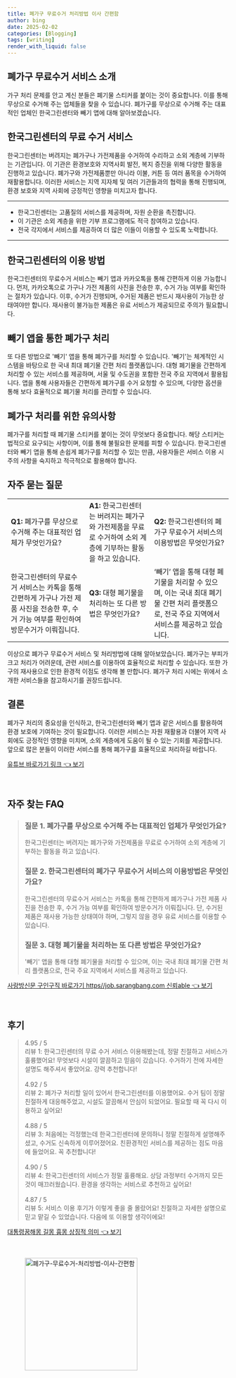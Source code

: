 ```yaml
---
title: 폐가구 무료수거 처리방법 이사 간편함
author: bing
date: 2025-02-02
categories: [Blogging]
tags: [writing]
render_with_liquid: false
---
```



<h2 id='폐가구 무료수거 서비스 소개'>폐가구 무료수거 서비스 소개</h2>

<p>가구 처리 문제를 안고 계신 분들은 폐기물 스티커를 붙이는 것이 중요합니다. 이를 통해 무상으로 수거해 주는 업체들을 찾을 수 있습니다. 폐가구를 무상으로 수거해 주는 대표적인 업체인 한국그린센터와 빼기 앱에 대해 알아보겠습니다.</p>

<h2 id='한국그린센터의 무료 수거 서비스'>한국그린센터의 무료 수거 서비스</h2>

<p>한국그린센터는 버려지는 폐가구나 가전제품을 수거하여 수리하고 소외 계층에 기부하는 기관입니다. 이 기관은 환경보호와 지역사회 발전, 복지 증진을 위해 다양한 활동을 진행하고 있습니다. 폐가구와 가전제품뿐만 아니라 이불, 커튼 등 여러 품목을 수거하여 재활용합니다. 이러한 서비스는 지역 지자체 및 여러 기관들과의 협력을 통해 진행되며, 환경 보호와 지역 사회에 긍정적인 영향을 미치고자 합니다.</p>

<hr />

<ul>
    <li>한국그린센터는 고품질의 서비스를 제공하며, 자원 순환을 촉진합니다.</li>
    <li>이 기관은 소외 계층을 위한 기부 프로그램에도 적극 참여하고 있습니다.</li>
    <li>전국 각지에서 서비스를 제공하여 더 많은 이들이 이용할 수 있도록 노력합니다.</li>
</ul>

<hr />

<h2 id='한국그린센터의 이용 방법'>한국그린센터의 이용 방법</h2>

<p>한국그린센터의 무료수거 서비스는 빼기 앱과 카카오톡을 통해 간편하게 이용 가능합니다. 먼저, 카카오톡으로 가구나 가전 제품의 사진을 전송한 후, 수거 가능 여부를 확인하는 절차가 있습니다. 이후, 수거가 진행되며, 수거된 제품은 반드시 재사용이 가능한 상태여야만 합니다. 재사용이 불가능한 제품은 유료 서비스가 제공되므로 주의가 필요합니다.</p>

<h2 id='빼기 앱을 통한 폐가구 처리'>빼기 앱을 통한 폐가구 처리</h2>

<p>또 다른 방법으로 '빼기' 앱을 통해 폐가구를 처리할 수 있습니다. '빼기'는 체계적인 시스템을 바탕으로 한 국내 최대 폐기물 간편 처리 플랫폼입니다. 대형 폐기물을 간편하게 처리할 수 있는 서비스를 제공하며, 서울 및 수도권을 포함한 전국 주요 지역에서 활용됩니다. 앱을 통해 사용자들은 간편하게 폐가구를 수거 요청할 수 있으며, 다양한 옵션을 통해 보다 효율적으로 폐기물 처리를 관리할 수 있습니다.</p>

<h2 id='폐가구 처리를 위한 유의사항'>폐가구 처리를 위한 유의사항</h2>

<p>폐가구를 처리할 때 폐기물 스티커를 붙이는 것이 무엇보다 중요합니다. 해당 스티커는 법적으로 요구되는 사항이며, 이를 통해 불필요한 문제를 피할 수 있습니다. 한국그린센터와 빼기 앱을 통해 손쉽게 폐가구를 처리할 수 있는 만큼, 사용자들은 서비스 이용 시 주의 사항을 숙지하고 적극적으로 활용해야 합니다.</p>

<h2 id='자주 묻는 질문'>자주 묻는 질문</h2>

<table>
    <tr>
        <td><b>Q1:</b> 폐가구를 무상으로 수거해 주는 대표적인 업체가 무엇인가요?</td>
        <td><b>A1:</b> 한국그린센터는 버려지는 폐가구와 가전제품을 무료로 수거하여 소외 계층에 기부하는 활동을 하고 있습니다.</td>
        <td><b>Q2:</b> 한국그린센터의 폐가구 무료수거 서비스의 이용방법은 무엇인가요?</td>
    </tr>
    <tr>
        <td>한국그린센터의 무료수거 서비스는 카톡을 통해 간편하게 가구나 가전 제품 사진을 전송한 후, 수거 가능 여부를 확인하여 방문수거가 이뤄집니다.</td>
        <td><b>Q3:</b> 대형 폐기물을 처리하는 또 다른 방법은 무엇인가요?</td>
        <td>‘빼기’ 앱을 통해 대형 폐기물을 처리할 수 있으며, 이는 국내 최대 폐기물 간편 처리 플랫폼으로, 전국 주요 지역에서 서비스를 제공하고 있습니다.</td>
    </tr>
</table>

<p>이상으로 폐가구 무료수거 서비스 및 처리방법에 대해 알아보았습니다. 폐가구는 부피가 크고 처리가 어려운데, 관련 서비스를 이용하여 효율적으로 처리할 수 있습니다. 또한 가구의 재사용으로 인한 환경적 이점도 생각해 볼 만합니다. 폐가구 처리 시에는 위에서 소개한 서비스들을 참고하시기를 권장드립니다.</p>

<h2 id='결론'>결론</h2>

<p>폐가구 처리의 중요성을 인식하고, 한국그린센터와 빼기 앱과 같은 서비스를 활용하여 환경 보호에 기여하는 것이 필요합니다. 이러한 서비스는 자원 재활용과 더불어 지역 사회에도 긍정적인 영향을 미치며, 소외 계층에게 도움이 될 수 있는 기회를 제공합니다. 앞으로 많은 분들이 이러한 서비스를 통해 폐가구를 효율적으로 처리하길 바랍니다.</p>


<p><a class="click-button" title="유튜브 바로가기 링크" href="https://blackassets.github.io/posts/%EC%9C%A0%ED%8A%9C%EB%B8%8C-%EB%B0%94%EB%A1%9C%EA%B0%80%EA%B8%B0-%EB%A7%81%ED%81%AC/" rel="dofollow">유튜브 바로가기 링크 👈 보기</a></p><br>
<h2 id='자주_찾는_FAQ'>자주 찾는 FAQ</h2>
<div itemscope="" itemtype="https://schema.org/FAQPage"> 
<blockquote> 
<div itemscope="" itemprop="mainEntity" itemtype="https://schema.org/Question"> 
<h3 itemprop="name">질문 1. 폐가구를 무상으로 수거해 주는 대표적인 업체가 무엇인가요?</h3> 
<div itemscope="" itemprop="acceptedAnswer" itemtype="https://schema.org/Answer"> 
<span itemprop="text"> <p>한국그린센터는 버려지는 폐가구와 가전제품을 무료로 수거하여 소외 계층에 기부하는 활동을 하고 있습니다.</p> </span> 
</div> 
</div> 
<div itemscope="" itemprop="mainEntity" itemtype="https://schema.org/Question"> 
<h3 itemprop="name">질문 2. 한국그린센터의 폐가구 무료수거 서비스의 이용방법은 무엇인가요?</h3> 
<div itemscope="" itemprop="acceptedAnswer" itemtype="https://schema.org/Answer"> 
<span itemprop="text"> <p>한국그린센터의 무료수거 서비스는 카톡을 통해 간편하게 폐가구나 가전 제품 사진을 전송한 후, 수거 가능 여부를 확인하여 방문수거가 이뤄집니다. 단, 수거된 제품은 재사용 가능한 상태여야 하며, 그렇지 않을 경우 유료 서비스를 이용할 수 있습니다.</p> </span> 
</div> 
</div> 
<div itemscope="" itemprop="mainEntity" itemtype="https://schema.org/Question"> 
<h3 itemprop="name">질문 3. 대형 폐기물을 처리하는 또 다른 방법은 무엇인가요?</h3> 
<div itemscope="" itemprop="acceptedAnswer" itemtype="https://schema.org/Answer"> 
<span itemprop="text"> <p>'빼기' 앱을 통해 대형 폐기물을 처리할 수 있으며, 이는 국내 최대 폐기물 간편 처리 플랫폼으로, 전국 주요 지역에서 서비스를 제공하고 있습니다.</p> </span> 
</div> 
</div> 
</blockquote> 
</div>
<p><a class="click-button" title="사랑방신문 구인구직 바로가기 https//job.sarangbang.com 신뢰able" href="https://blackassets.github.io/posts/%EC%82%AC%EB%9E%91%EB%B0%A9%EC%8B%A0%EB%AC%B8-%EA%B5%AC%EC%9D%B8%EA%B5%AC%EC%A7%81-%EB%B0%94%EB%A1%9C%EA%B0%80%EA%B8%B0-httpsjob.sarangbang.com-%EC%8B%A0%EB%A2%B0able/" rel="dofollow">사랑방신문 구인구직 바로가기 https//job.sarangbang.com 신뢰able 👈 보기</a></p><br>
<h2 id='후기'>후기</h2>
<div itemscope itemtype="https://schema.org/Product">
  <blockquote>
  <div itemprop="review" itemscope itemtype="https://schema.org/Review">
      <div itemprop="reviewRating" itemscope itemtype="https://schema.org/Rating"> <span itemprop="ratingValue">4.95</span> / <span itemprop="bestRating">5</span> </div>
      <span itemprop="reviewBody">리뷰 1: 한국그린센터의 무료 수거 서비스 이용해봤는데, 정말 친절하고 서비스가 훌륭했어요! 무엇보다 시설이 깔끔하고 믿음이 갔습니다. 수거하기 전에 자세한 설명도 해주셔서 좋았어요. 강력 추천합니다!</span>
  </div>
  <br>
  <div itemprop="review" itemscope itemtype="https://schema.org/Review">
      <div itemprop="reviewRating" itemscope itemtype="https://schema.org/Rating"> <span itemprop="ratingValue">4.92</span> / <span itemprop="bestRating">5</span> </div>
      <span itemprop="reviewBody">리뷰 2: 폐가구 처리할 일이 있어서 한국그린센터를 이용했어요. 수거 팀이 정말 친절하게 대응해주었고, 시설도 깔끔해서 안심이 되었어요. 필요할 때 꼭 다시 이용하고 싶어요!</span>
  </div>
  <br>
  <div itemprop="review" itemscope itemtype="https://schema.org/Review">
      <div itemprop="reviewRating" itemscope itemtype="https://schema.org/Rating"> <span itemprop="ratingValue">4.88</span> / <span itemprop="bestRating">5</span> </div>
      <span itemprop="reviewBody">리뷰 3: 처음에는 걱정했는데 한국그린센터에 문의하니 정말 친절하게 설명해주셨고, 수거도 신속하게 이루어졌어요. 친환경적인 서비스를 제공하는 점도 마음에 들었어요. 꼭 추천합니다!</span>
  </div>
  <br>
  <div itemprop="review" itemscope itemtype="https://schema.org/Review">
      <div itemprop="reviewRating" itemscope itemtype="https://schema.org/Rating"> <span itemprop="ratingValue">4.90</span> / <span itemprop="bestRating">5</span> </div>
      <span itemprop="reviewBody">리뷰 4: 한국그린센터의 서비스가 정말 훌륭해요. 상담 과정부터 수거까지 모든 것이 매끄러웠습니다. 환경을 생각하는 서비스로 추천하고 싶어요!</span>
  </div>
  <br>
  <div itemprop="review" itemscope itemtype="https://schema.org/Review">
      <div itemprop="reviewRating" itemscope itemtype="https://schema.org/Rating"> <span itemprop="ratingValue">4.87</span> / <span itemprop="bestRating">5</span> </div>
      <span itemprop="reviewBody">리뷰 5: 서비스 이용 후기가 이렇게 좋을 줄 몰랐어요! 친절하고 자세한 설명으로 믿고 맡길 수 있었습니다. 다음에 또 이용할 생각이에요!</span>
  </div>
  </blockquote>
</div>
<p><a class="click-button" title="대통령꿈해몽 길몽 흉몽 상징적 의미" href="https://blackassets.github.io/posts/%EB%8C%80%ED%86%B5%EB%A0%B9%EA%BF%88%ED%95%B4%EB%AA%BD-%EA%B8%B8%EB%AA%BD-%ED%9D%89%EB%AA%BD-%EC%83%81%EC%A7%95%EC%A0%81-%EC%9D%98%EB%AF%B8/" rel="dofollow">대통령꿈해몽 길몽 흉몽 상징적 의미 👈 보기</a></p><br>
<figure class="image"><img src="https://blackassets.github.io/assets/img/thumbnail/폐가구-무료수거-처리방법-이사-간편함.webp" alt="폐가구-무료수거-처리방법-이사-간편함" width="256" height="256"></figure>